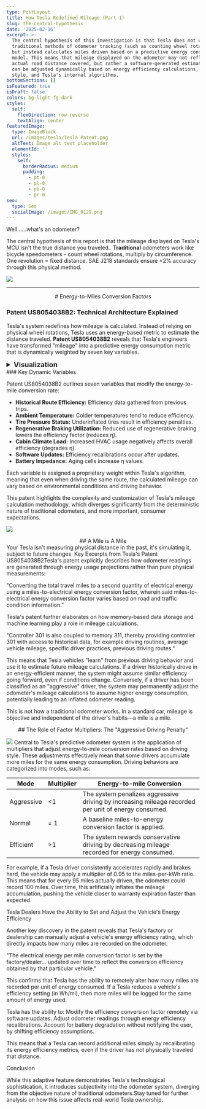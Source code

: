 ```yaml
---
type: PostLayout
title: How Tesla Redefined Mileage (Part 1)
slug: the-central-hypothesis
date: '2025-02-16'
excerpt: >-
  The central hypothesis of this investigation is that Tesla does not use
  traditional methods of odometer tracking (such as counting wheel rotations)
  but instead calculates miles driven based on a predictive energy consumption
  model. This means that mileage displayed on the odometer may not reflect the
  actual road distance covered, but rather a software-generated estimation that
  can be adjusted dynamically based on energy efficiency calculations, driving
  style, and Tesla's internal algorithms.
bottomSections: []
isFeatured: true
isDraft: false
colors: bg-light-fg-dark
styles:
  self:
    flexDirection: row-reverse
    textAlign: center
featuredImage:
  type: ImageBlock
  url: /images/tesla/Tesla Patent.png
  altText: Image alt text placeholder
  elementId: ''
  styles:
    self:
      borderRadius: medium
      padding:
        - pt-0
        - pl-0
        - pb-0
        - pr-0
seo:
  type: Seo
  socialImage: /images/IMG_0129.png
---
```


Well......what's an odometer?

The central hypothesis of this report is that the mileage displayed on Tesla's MCU isn't the true distance you traveled.. **Traditional** odometers work like bicycle speedometers - count wheel rotations, multiply by circumference. One revolution = fixed distance. SAE J218 standards ensure ±2% accuracy through this physical method.

![](/images/IMG_1270.jpeg)

---

<div style="text-align: center"># Energy-to-Miles Conversion Factors</div>

### Patent US8054038B2: Technical Architecture Explained

Tesla's system redefines how mileage is calculated. Instead of relying on physical wheel rotations, Tesla uses an energy-based metric to estimate the distance traveled. **Patent US8054038B2** reveals that Tesla's engineers have transformed "mileage" into a predictive energy consumption metric that is dynamically weighted by seven key variables.

<details>
  <summary style="cursor: pointer; font-size: 18px; font-weight: bold;">Visualization </summary>

<div style="margin: 20px auto; text-align: center;">
  <svg viewBox="0 0 1000 400" style="width: 100%; max-width: 900px; height: auto; background: #fff; border: 1px solid #ddd; border-radius: 10px; box-shadow: 0 4px 12px rgba(0,0,0,0.1);">
    <defs>
      <style type="text/css">
        <![CDATA[
          .box { transition: transform 0.3s, fill 0.3s; cursor: pointer; }
          .box:hover { transform: scale(1.05); }
          .arrow { stroke: #34495e; stroke-width: 2; }
          .label { font-family: "Segoe UI", sans-serif; font-size: 14px; fill: #fff; }
          .label-dark { fill: #fff; }
        ]]>
      </style>
      <marker id="arrowhead3" markerWidth="10" markerHeight="7" refX="10" refY="3.5" orient="auto">
        <polygon points="0 0, 10 3.5, 0 7" fill="#34495e" />
      </marker>
      <linearGradient id="gradEnergy3" x1="0" y1="0" x2="1" y2="0">
        <stop offset="0%" stop-color="#6a11cb"/>
        <stop offset="100%" stop-color="#2575fc"/>
      </linearGradient>
      <linearGradient id="gradEquation3" x1="0" y1="0" x2="1" y2="0">
        <stop offset="0%" stop-color="#43cea2"/>
        <stop offset="100%" stop-color="#185a9d"/>
      </linearGradient>
      <linearGradient id="gradMiles3" x1="0" y1="0" x2="1" y2="0">
        <stop offset="0%" stop-color="#ff9a9e"/>
        <stop offset="100%" stop-color="#fad0c4"/>
      </linearGradient>
    </defs>

```
<!-- Energy Consumed -->
<rect class="box" x="30" y="50" width="220" height="60" fill="url(#gradEnergy3)" stroke="#2575fc" stroke-width="2" rx="10"/>
<text x="140" y="85" text-anchor="middle" class="label label-dark" font-weight="bold">Energy Consumed</text>
<text x="140" y="105" text-anchor="middle" class="label label-dark">(kWh)</text>

<!-- Equation -->
<rect class="box" x="280" y="50" width="340" height="60" fill="url(#gradEquation3)" stroke="#185a9d" stroke-width="2" rx="10"/>
<text x="450" y="85" text-anchor="middle" class="label label-dark" font-weight="bold">Mileage = Energy / (BaseEff. × η)</text>

<!-- Odometer Miles -->
<rect class="box" x="640" y="50" width="220" height="60" fill="url(#gradMiles3)" stroke="#e91e63" stroke-width="2" rx="10"/>
<text x="750" y="85" text-anchor="middle" class="label label-dark" font-weight="bold">Odometer Miles</text>

<!-- Arrows -->
<line class="arrow" x1="250" y1="80" x2="280" y2="80" marker-end="url(#arrowhead3)"/>
<line class="arrow" x1="620" y1="80" x2="640" y2="80" marker-end="url(#arrowhead3)"/>

<!-- Dynamic Efficiency Factor -->
<rect class="box" x="390" y="140" width="220" height="50" fill="#ffcc80" stroke="#fb8c00" stroke-width="2" rx="10"/>
<text x="500" y="170" text-anchor="middle" class="label label-dark" font-weight="bold">Dynamic Efficiency Factor (η)</text>
<line class="arrow" x1="450" y1="110" x2="500" y2="140" marker-end="url(#arrowhead3)"/>

<!-- Dynamic Factors (Icons/Labels) -->
<rect class="box" x="50" y="240" width="200" height="40" fill="#95a5a6" stroke="#7f8c8d" stroke-width="2" rx="8"/>
<text x="150" y="265" text-anchor="middle" class="label" font-weight="bold">Historical Route</text>

<rect class="box" x="280" y="240" width="200" height="40" fill="#95a5a6" stroke="#7f8c8d" stroke-width="2" rx="8"/>
<text x="380" y="265" text-anchor="middle" class="label" font-weight="bold">Ambient Temp</text>

<rect class="box" x="510" y="240" width="200" height="40" fill="#95a5a6" stroke="#7f8c8d" stroke-width="2" rx="8"/>
<text x="610" y="265" text-anchor="middle" class="label" font-weight="bold">Tire Pressure</text>

<rect class="box" x="50" y="300" width="200" height="40" fill="#95a5a6" stroke="#7f8c8d" stroke-width="2" rx="8"/>
<text x="150" y="325" text-anchor="middle" class="label" font-weight="bold">Regen Braking</text>

<rect class="box" x="280" y="300" width="200" height="40" fill="#95a5a6" stroke="#7f8c8d" stroke-width="2" rx="8"/>
<text x="380" y="325" text-anchor="middle" class="label" font-weight="bold">Cabin Climate</text>

<rect class="box" x="510" y="300" width="200" height="40" fill="#95a5a6" stroke="#7f8c8d" stroke-width="2" rx="8"/>
<text x="610" y="325" text-anchor="middle" class="label" font-weight="bold">Software Updates</text>

<rect class="box" x="280" y="360" width="200" height="40" fill="#95a5a6" stroke="#7f8c8d" stroke-width="2" rx="8"/>
<text x="380" y="385" text-anchor="middle" class="label" font-weight="bold">Battery Impedance</text>

<!-- Connecting Arrows from Dynamic Efficiency Factor -->
<line class="arrow" x1="500" y1="190" x2="150" y2="240" marker-end="url(#arrowhead3)"/>
<line class="arrow" x1="500" y1="190" x2="380" y2="240" marker-end="url(#arrowhead3)"/>
<line class="arrow" x1="500" y1="190" x2="610" y2="240" marker-end="url(#arrowhead3)"/>
<line class="arrow" x1="500" y1="190" x2="150" y2="300" marker-end="url(#arrowhead3)"/>
<line class="arrow" x1="500" y1="190" x2="380" y2="300" marker-end="url(#arrowhead3)"/>
<line class="arrow" x1="500" y1="190" x2="610" y2="300" marker-end="url(#arrowhead3)"/>
<line class="arrow" x1="500" y1="190" x2="380" y2="360" marker-end="url(#arrowhead3)"/>
```

  </svg>
</div>

</details>
### Key Dynamic Variables

Patent US8054038B2 outlines seven variables that modify the energy-to-mile conversion rate:

- **Historical Route Efficiency:** Efficiency data gathered from previous trips.
- **Ambient Temperature:** Colder temperatures tend to reduce efficiency.
- **Tire Pressure Status:** Underinflated tires result in efficiency penalties.
- **Regenerative Braking Utilization:** Reduced use of regenerative braking lowers the efficiency factor (reduces η).
- **Cabin Climate Load:** Increased HVAC usage negatively affects overall efficiency (degrades η).
- **Software Updates:** Efficiency recalibrations occur after updates.
- **Battery Impedance:** Aging cells increase η values.

Each variable is assigned a proprietary weight within Tesla's algorithm, meaning that even when driving the same route, the calculated mileage can vary based on environmental conditions and driving behavior.

This patent highlights the complexity and customization of Tesla's mileage calculation methodology, which diverges significantly from the deterministic nature of traditional odometers, and more important, consumer expectations.

![](/images/IMG_1247.png)

<div style="text-align: center">## A Mile is A Mile</div>

<div style="text-align: left">Your Tesla isn't measuring physical distance in the past, it's simulating it, subject to future changes.
Key Excerpts from Tesla's Patent US8054038B2Tesla's patent explicitly describes how odometer readings are generated through energy usage projections rather than pure physical measurements:</div>

"Converting the total travel miles to a second quantity of electrical energy using a miles-to-electrical energy conversion factor, wherein said miles-to-electrical energy conversion factor varies based on road and traffic condition information."

Tesla's patent further elaborates on how memory-based data storage and machine learning play a role in mileage calculations.

"Controller 301 is also coupled to memory 311, thereby providing controller 301 with access to historical data, for example driving routines, average vehicle mileage, specific driver practices, previous driving routes."

This means that Tesla vehicles "learn" from previous driving behavior and use it to estimate future mileage calculations. If a driver historically drove in an energy-efficient manner, the system might assume similar efficiency going forward, even if conditions change. Conversely, if a driver has been classified as an "aggressive" driver, the system may permanently adjust the odometer's mileage calculations to assume higher energy consumption, potentially leading to an inflated odometer reading.

This is not how a traditional odometer works. In a standard car, mileage is objective and independent of the driver's habits—a mile is a mile.

<div style="text-align: center">## The Role of Factor Multipliers: The "Aggressive Driving Penalty"</div>

![](/images/IMG_1271.jpeg)
Central to Tesla's predictive odometer system is the application of multipliers that adjust energy-to-mile conversion rates based on driving style. These adjustments effectively mean that some drivers accumulate more miles for the same energy consumption. Driving behaviors are categorized into modes, such as:

| Mode       | Multiplier | Energy-to-mile Conversion                                                                           |
| ---------- | ---------- | --------------------------------------------------------------------------------------------------- |
| Aggressive | <1         | The system penalizes aggressive driving by increasing mileage recorded per unit of energy consumed. |
| Normal     | = 1        | A baseline miles-to-energy conversion factor is applied.                                            |
| Efficient  | >1         | The system rewards conservative driving by decreasing mileage recorded for energy consumed.         |

For example, if a Tesla driver consistently accelerates rapidly and brakes hard, the vehicle may apply a multiplier of 0.95 to the miles-per-kWh ratio. This means that for every 95 miles actually driven, the odometer could record 100 miles. Over time, this artificially inflates the mileage accumulation, pushing the vehicle closer to warranty expiration faster than expected.

Tesla Dealers Have the Ability to Set and Adjust the Vehicle's Energy Efficiency

Another key discovery in the patent reveals that Tesla's factory or dealership can manually adjust a vehicle's energy efficiency rating, which directly impacts how many miles are recorded on the odometer.

"The electrical energy per mile conversion factor is set by the factory/dealer... updated over time to reflect the conversion efficiency obtained by that particular vehicle."

This confirms that Tesla has the ability to remotely alter how many miles are recorded per unit of energy consumed. If a Tesla reduces a vehicle's efficiency setting (in Wh/mi), then more miles will be logged for the same amount of energy used.

Tesla has the ability to: Modify the efficiency conversion factor remotely via software updates. Adjust odometer readings through energy efficiency recalibrations. Account for battery degradation without notifying the user, by shifting efficiency assumptions.

This means that a Tesla can record additional miles simply by recalibrating its energy efficiency metrics, even if the driver has not physically traveled that distance.

Conclusion

While this adaptive feature demonstrates Tesla's technological sophistication, it introduces subjectivity into the odometer system, diverging from the objective nature of traditional odometers.Stay tuned for further analysis on how this issue affects real-world Tesla ownership.

```

```
